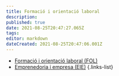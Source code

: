 ```yaml
---
title: Formació i orientació laboral
description: 
published: true
date: 2021-08-25T20:47:27.065Z
tags: 
editor: markdown
dateCreated: 2021-08-25T20:47:06.001Z
---
```


 - [Formació i orientació laboral (FOL)](fol) 
 - [Emprenedoria i empresa (EIE)](eie) 
   {.links-list}